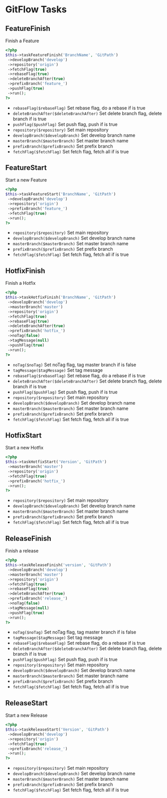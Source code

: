 # GitFlow Tasks



## FeatureFinish


Finish a Feature

``` php
<?php
$this->taskFeatureFinish('BranchName', 'GitPath')
 ->developBranch('develop')
 ->repository('origin')
 ->fetchFlag(true)
 ->rebaseFlag(true)
 ->deleteBranchAfter(true)
 ->prefixBranch('feature_')
 ->pushFlag(true)
 ->run();
?>
```

* `rebaseFlag($rebaseFlag)`  Set rebase flag, do a rebase if is true
* `deleteBranchAfter($deleteBranchAfter)`  Set delete branch flag, delete branch if is true
* `pushFlag($pushFlag)`  Set push flag, push if is true
* `repository($repository)`  Set main repository
* `developBranch($developBranch)`  Set develop branch name
* `masterBranch($masterBranch)`  Set master branch name
* `prefixBranch($prefixBranch)`  Set prefix branch
* `fetchFlag($fetchFlag)`  Set fetch flag, fetch all if is true

## FeatureStart


Start a new Feature

``` php
<?php
$this->taskFeatureStart('BranchName', 'GitPath')
 ->developBranch('develop')
 ->repository('origin')
 ->prefixBranch('feature_')
 ->fetchFlag(true)
 ->run();
?>
```

* `repository($repository)`  Set main repository
* `developBranch($developBranch)`  Set develop branch name
* `masterBranch($masterBranch)`  Set master branch name
* `prefixBranch($prefixBranch)`  Set prefix branch
* `fetchFlag($fetchFlag)`  Set fetch flag, fetch all if is true

## HotfixFinish


Finish a Hotfix

``` php
<?php
$this->taskHotfixFinish('BranchName', 'GitPath')
 ->developBranch('develop')
 ->masterBranch('master')
 ->repository('origin')
 ->fetchFlag(true)
 ->rebaseFlag(true)
 ->deleteBranchAfter(true)
 ->prefixBranch('hotfix_')
 ->noTag(false)
 ->tagMessage(null)
 ->pushFlag(true)
 ->run();
?>
```

* `noTag($noTag)`  Set noTag flag, tag master branch if is false
* `tagMessage($tagMessage)`   Set tag message
* `rebaseFlag($rebaseFlag)`  Set rebase flag, do a rebase if is true
* `deleteBranchAfter($deleteBranchAfter)`  Set delete branch flag, delete branch if is true
* `pushFlag($pushFlag)`  Set push flag, push if is true
* `repository($repository)`  Set main repository
* `developBranch($developBranch)`  Set develop branch name
* `masterBranch($masterBranch)`  Set master branch name
* `prefixBranch($prefixBranch)`  Set prefix branch
* `fetchFlag($fetchFlag)`  Set fetch flag, fetch all if is true

## HotfixStart


Start a new Hotfix

``` php
<?php
$this->taskHotfixStart('Version', 'GitPath')
 ->masterBranch('master')
 ->repository('origin')
 ->fetchFlag(true)
 ->prefixBranch('hotfix_')
 ->run();
?>
```

* `repository($repository)`  Set main repository
* `developBranch($developBranch)`  Set develop branch name
* `masterBranch($masterBranch)`  Set master branch name
* `prefixBranch($prefixBranch)`  Set prefix branch
* `fetchFlag($fetchFlag)`  Set fetch flag, fetch all if is true

## ReleaseFinish


Finish a release

``` php
<?php
$this->taskReleaseFinish('version', 'GitPath')
 ->developBranch('develop')
 ->masterBranch('master')
 ->repository('origin')
 ->fetchFlag(true)
 ->rebaseFlag(true)
 ->deleteBranchAfter(true)
 ->prefixBranch('release_')
 ->noTag(false)
 ->tagMessage(null)
 ->pushFlag(true)
 ->run();
?>
```

* `noTag($noTag)`  Set noTag flag, tag master branch if is false
* `tagMessage($tagMessage)`   Set tag message
* `rebaseFlag($rebaseFlag)`  Set rebase flag, do a rebase if is true
* `deleteBranchAfter($deleteBranchAfter)`  Set delete branch flag, delete branch if is true
* `pushFlag($pushFlag)`  Set push flag, push if is true
* `repository($repository)`  Set main repository
* `developBranch($developBranch)`  Set develop branch name
* `masterBranch($masterBranch)`  Set master branch name
* `prefixBranch($prefixBranch)`  Set prefix branch
* `fetchFlag($fetchFlag)`  Set fetch flag, fetch all if is true

## ReleaseStart


Start a new Release

``` php
<?php
$this->taskReleaseStart('Version', 'GitPath')
 ->developBranch('develop')
 ->repository('origin')
 ->fetchFlag(true)
 ->prefixBranch('release_')
 ->run();
?>
```

* `repository($repository)`  Set main repository
* `developBranch($developBranch)`  Set develop branch name
* `masterBranch($masterBranch)`  Set master branch name
* `prefixBranch($prefixBranch)`  Set prefix branch
* `fetchFlag($fetchFlag)`  Set fetch flag, fetch all if is true

